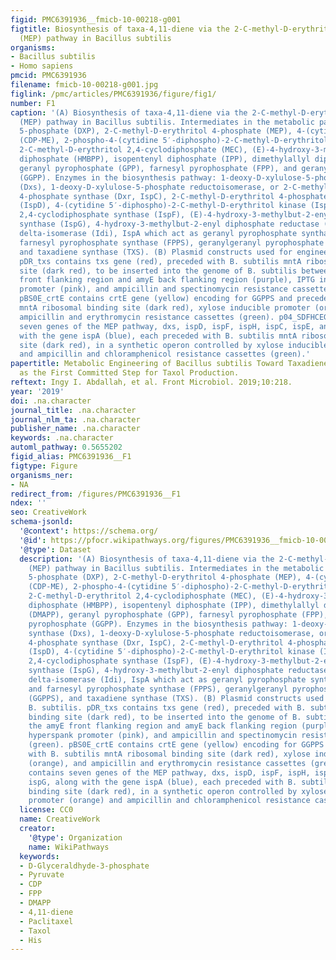 ```yaml
---
figid: PMC6391936__fmicb-10-00218-g001
figtitle: Biosynthesis of taxa-4,11-diene via the 2-C-methyl-D-erythritol-4-phosphate
  (MEP) pathway in Bacillus subtilis
organisms:
- Bacillus subtilis
- Homo sapiens
pmcid: PMC6391936
filename: fmicb-10-00218-g001.jpg
figlink: /pmc/articles/PMC6391936/figure/fig1/
number: F1
caption: '(A) Biosynthesis of taxa-4,11-diene via the 2-C-methyl-D-erythritol-4-phosphate
  (MEP) pathway in Bacillus subtilis. Intermediates in the metabolic pathway: 1-deoxy-D-xylulose
  5-phosphate (DXP), 2-C-methyl-D-erythritol 4-phosphate (MEP), 4-(cytidine 5′-diphospho)-2-C-methyl-D-erythritol
  (CDP-ME), 2-phospho-4-(cytidine 5′-diphospho)-2-C-methyl-D-erythritol (CDP-MEP),
  2-C-methyl-D-erythritol 2,4-cyclodiphosphate (MEC), (E)-4-hydroxy-3-methylbut-2-en-1-yl
  diphosphate (HMBPP), isopentenyl diphosphate (IPP), dimethylallyl diphosphate (DMAPP),
  geranyl pyrophosphate (GPP), farnesyl pyrophosphate (FPP), and geranylgeranyl pyrophosphate
  (GGPP). Enzymes in the biosynthesis pathway: 1-deoxy-D-xylulose-5-phosphate synthase
  (Dxs), 1-deoxy-D-xylulose-5-phosphate reductoisomerase, or 2-C-methyl-D-erythritol
  4-phosphate synthase (Dxr, IspC), 2-C-methyl-D-erythritol 4-phosphate cytidylyltransferase
  (IspD), 4-(cytidine 5′-diphospho)-2-C-methyl-D-erythritol kinase (IspE), 2-C-methyl-D-erythritol
  2,4-cyclodiphosphate synthase (IspF), (E)-4-hydroxy-3-methylbut-2-enyl-diphosphate
  synthase (IspG), 4-hydroxy-3-methylbut-2-enyl diphosphate reductase (IspH), isopentenyldiphosphate
  delta-isomerase (Idi), IspA which act as geranyl pyrophosphate synthase (GPPS) and
  farnesyl pyrophosphate synthase (FPPS), geranylgeranyl pyrophosphate synthase (GGPPS),
  and taxadiene synthase (TXS). (B) Plasmid constructs used for engineering B. subtilis.
  pDR_txs contains txs gene (red), preceded with B. subtilis mntA ribosomal binding
  site (dark red), to be inserted into the genome of B. subtilis between the amyE
  front flanking region and amyE back flanking region (purple), IPTG inducible hyperspank
  promoter (pink), and ampicillin and spectinomycin resistance cassettes (green).
  pBS0E_crtE contains crtE gene (yellow) encoding for GGPPS and preceded with B. subtilis
  mntA ribosomal binding site (dark red), xylose inducible promoter (orange), and
  ampicillin and erythromycin resistance cassettes (green). p04_SDFHCEGA contains
  seven genes of the MEP pathway, dxs, ispD, ispF, ispH, ispC, ispE, and ispG, along
  with the gene ispA (blue), each preceded with B. subtilis mntA ribosomal binding
  site (dark red), in a synthetic operon controlled by xylose inducible promoter (orange)
  and ampicillin and chloramphenicol resistance cassettes (green).'
papertitle: Metabolic Engineering of Bacillus subtilis Toward Taxadiene Biosynthesis
  as the First Committed Step for Taxol Production.
reftext: Ingy I. Abdallah, et al. Front Microbiol. 2019;10:218.
year: '2019'
doi: .na.character
journal_title: .na.character
journal_nlm_ta: .na.character
publisher_name: .na.character
keywords: .na.character
automl_pathway: 0.5655202
figid_alias: PMC6391936__F1
figtype: Figure
organisms_ner:
- NA
redirect_from: /figures/PMC6391936__F1
ndex: ''
seo: CreativeWork
schema-jsonld:
  '@context': https://schema.org/
  '@id': https://pfocr.wikipathways.org/figures/PMC6391936__fmicb-10-00218-g001.html
  '@type': Dataset
  description: '(A) Biosynthesis of taxa-4,11-diene via the 2-C-methyl-D-erythritol-4-phosphate
    (MEP) pathway in Bacillus subtilis. Intermediates in the metabolic pathway: 1-deoxy-D-xylulose
    5-phosphate (DXP), 2-C-methyl-D-erythritol 4-phosphate (MEP), 4-(cytidine 5′-diphospho)-2-C-methyl-D-erythritol
    (CDP-ME), 2-phospho-4-(cytidine 5′-diphospho)-2-C-methyl-D-erythritol (CDP-MEP),
    2-C-methyl-D-erythritol 2,4-cyclodiphosphate (MEC), (E)-4-hydroxy-3-methylbut-2-en-1-yl
    diphosphate (HMBPP), isopentenyl diphosphate (IPP), dimethylallyl diphosphate
    (DMAPP), geranyl pyrophosphate (GPP), farnesyl pyrophosphate (FPP), and geranylgeranyl
    pyrophosphate (GGPP). Enzymes in the biosynthesis pathway: 1-deoxy-D-xylulose-5-phosphate
    synthase (Dxs), 1-deoxy-D-xylulose-5-phosphate reductoisomerase, or 2-C-methyl-D-erythritol
    4-phosphate synthase (Dxr, IspC), 2-C-methyl-D-erythritol 4-phosphate cytidylyltransferase
    (IspD), 4-(cytidine 5′-diphospho)-2-C-methyl-D-erythritol kinase (IspE), 2-C-methyl-D-erythritol
    2,4-cyclodiphosphate synthase (IspF), (E)-4-hydroxy-3-methylbut-2-enyl-diphosphate
    synthase (IspG), 4-hydroxy-3-methylbut-2-enyl diphosphate reductase (IspH), isopentenyldiphosphate
    delta-isomerase (Idi), IspA which act as geranyl pyrophosphate synthase (GPPS)
    and farnesyl pyrophosphate synthase (FPPS), geranylgeranyl pyrophosphate synthase
    (GGPPS), and taxadiene synthase (TXS). (B) Plasmid constructs used for engineering
    B. subtilis. pDR_txs contains txs gene (red), preceded with B. subtilis mntA ribosomal
    binding site (dark red), to be inserted into the genome of B. subtilis between
    the amyE front flanking region and amyE back flanking region (purple), IPTG inducible
    hyperspank promoter (pink), and ampicillin and spectinomycin resistance cassettes
    (green). pBS0E_crtE contains crtE gene (yellow) encoding for GGPPS and preceded
    with B. subtilis mntA ribosomal binding site (dark red), xylose inducible promoter
    (orange), and ampicillin and erythromycin resistance cassettes (green). p04_SDFHCEGA
    contains seven genes of the MEP pathway, dxs, ispD, ispF, ispH, ispC, ispE, and
    ispG, along with the gene ispA (blue), each preceded with B. subtilis mntA ribosomal
    binding site (dark red), in a synthetic operon controlled by xylose inducible
    promoter (orange) and ampicillin and chloramphenicol resistance cassettes (green).'
  license: CC0
  name: CreativeWork
  creator:
    '@type': Organization
    name: WikiPathways
  keywords:
  - D-Glyceraldhyde-3-phosphate
  - Pyruvate
  - CDP
  - FPP
  - DMAPP
  - 4,11-diene
  - Paclitaxel
  - Taxol
  - His
---
```

